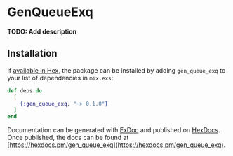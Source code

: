 # GenQueueExq

**TODO: Add description**

## Installation

If [available in Hex](https://hex.pm/docs/publish), the package can be installed
by adding `gen_queue_exq` to your list of dependencies in `mix.exs`:

```elixir
def deps do
  [
    {:gen_queue_exq, "~> 0.1.0"}
  ]
end
```

Documentation can be generated with [ExDoc](https://github.com/elixir-lang/ex_doc)
and published on [HexDocs](https://hexdocs.pm). Once published, the docs can
be found at [https://hexdocs.pm/gen_queue_exq](https://hexdocs.pm/gen_queue_exq).

